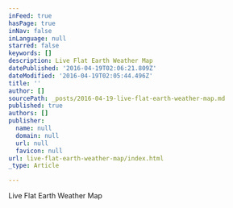 ```yaml
---
inFeed: true
hasPage: true
inNav: false
inLanguage: null
starred: false
keywords: []
description: Live Flat Earth Weather Map
datePublished: '2016-04-19T02:06:21.809Z'
dateModified: '2016-04-19T02:05:44.496Z'
title: ''
author: []
sourcePath: _posts/2016-04-19-live-flat-earth-weather-map.md
published: true
authors: []
publisher:
  name: null
  domain: null
  url: null
  favicon: null
url: live-flat-earth-weather-map/index.html
_type: Article

---
```

Live Flat Earth Weather Map